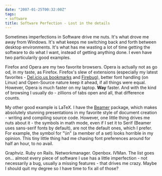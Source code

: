 ```yaml
---
date: "2007-01-25T00:32:00Z"
tags:
- software
title: Software Perfection - Lost in the details
---
```


Sometimes imperfections in Software drive me nuts. It's what drove me away from
Windows. It's what keeps me switching back and forth between desktop
environments. It's what has me wasting a lot of time getting the software to do
what I want, instead of getting anything done. I even have two particularily
good examples.

Firefox and Opera are my two favorite browsers. Opera is actually not as good,
in my taste, as Firefox. Firefox's slew of extensions (especially my latest
favorites - [Del.icio.us bookmarks](http://del.icio.us/help/firefox/extension)
and [Firebug](http://www.getfirebug.com/)), better font handling (on Linux) and
Open-Source nature keep it ahead, if all things were equal. However,  Opera
is much faster on my laptop. **Way** faster. And with the kind of browsing I
usually do - zillions of tabs open and all, that difference counts.

My other good example is LaTeX. I have the [Beamer](http://latex-beamer.sf.net)
package, which makes absolutely stunning presentations in my favorite style of
document creation - writing and compiling source code. However, one little
thing drives me nuts about it - the symbols in math mode, even if I set it to
Serif (Beamer uses sans-serif fonts by default), are not the default ones,
which I prefer. For example, the symbol for "\in" (a member of a set) looks
horrible in my opinion. This tiny little thing had me chasing font preferences
around for half an hour, to no avail.

Graphviz. Ruby on Rails. Networkmanager. Openbox. IVMan. The list goes on...
almost every piece of software I use has a little imperfection - not
necessarily a bug, usually a missing features - that drives me crazy. Maybe I
should quit my degree so I have time to fix all of those?
